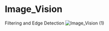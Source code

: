 # Image_Vision
Filtering and Edge Detection
![Image_Vision (1)](https://user-images.githubusercontent.com/87495750/224541669-0af8fb0b-6556-48f5-b8d8-04ff690eb538.png)

